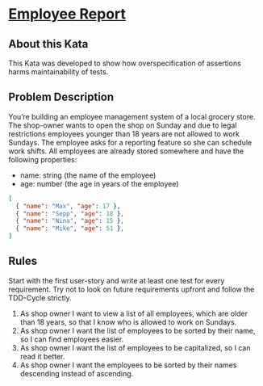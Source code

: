 # [Employee Report]

## About this Kata

This Kata was developed to show how overspecification of assertions harms maintainability of tests.

## Problem Description

You’re building an employee management system of a local grocery store. The shop-owner wants to open the shop on Sunday and due to legal restrictions employees younger than 18 years are not allowed to work Sundays. The employee asks for a reporting feature so she can schedule work shifts. All employees are already stored somewhere and have the following properties:

- name: string (the name of the employee)
- age: number (the age in years of the employee)

```json
[
  { "name": "Max", "age": 17 },
  { "name": "Sepp", "age": 18 },
  { "name": "Nina", "age": 15 },
  { "name": "Mike", "age": 51 },
]
```

## Rules

Start with the first user-story and write at least one test for every requirement. Try not to look on future requirements upfront and follow the TDD-Cycle strictly.

1. As shop owner I want to view a list of all employees, which are older than 18 years, so that I know who is allowed to work on Sundays.
2. As shop owner I want the list of employees to be sorted by their name, so I can find employees easier.
3. As shop owner I want the list of employees to be capitalized, so I can read it better.
4. As shop owner I want the employees to be sorted by their names descending instead of ascending.

[Employee Report]: https://codingdojo.org/kata/Employee-Report/
